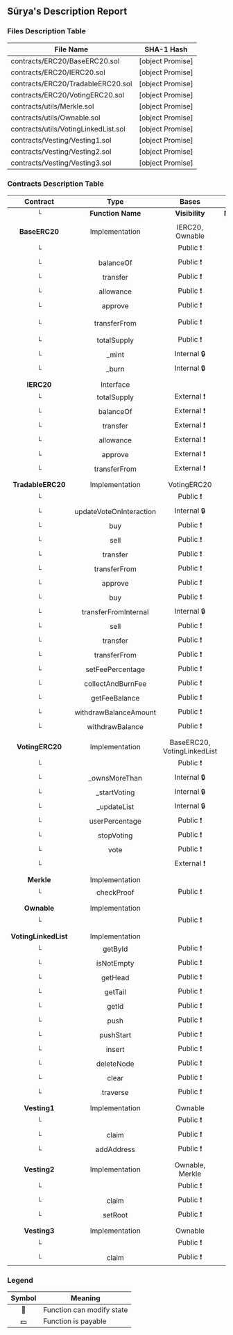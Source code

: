 ## Sūrya's Description Report

### Files Description Table


|  File Name  |  SHA-1 Hash  |
|-------------|--------------|
| contracts/ERC20/BaseERC20.sol | [object Promise] |
| contracts/ERC20/IERC20.sol | [object Promise] |
| contracts/ERC20/TradableERC20.sol | [object Promise] |
| contracts/ERC20/VotingERC20.sol | [object Promise] |
| contracts/utils/Merkle.sol | [object Promise] |
| contracts/utils/Ownable.sol | [object Promise] |
| contracts/utils/VotingLinkedList.sol | [object Promise] |
| contracts/Vesting/Vesting1.sol | [object Promise] |
| contracts/Vesting/Vesting2.sol | [object Promise] |
| contracts/Vesting/Vesting3.sol | [object Promise] |


### Contracts Description Table


|  Contract  |         Type        |       Bases      |                  |                 |
|:----------:|:-------------------:|:----------------:|:----------------:|:---------------:|
|     └      |  **Function Name**  |  **Visibility**  |  **Mutability**  |  **Modifiers**  |
||||||
| **BaseERC20** | Implementation | IERC20, Ownable |||
| └ | <Constructor> | Public ❗️ | 🛑  |NO❗️ |
| └ | balanceOf | Public ❗️ |   |NO❗️ |
| └ | transfer | Public ❗️ | 🛑  | validAddress |
| └ | allowance | Public ❗️ |   |NO❗️ |
| └ | approve | Public ❗️ | 🛑  | validAddress |
| └ | transferFrom | Public ❗️ | 🛑  | validAddress validAddress |
| └ | totalSupply | Public ❗️ |   |NO❗️ |
| └ | _mint | Internal 🔒 | 🛑  | validAddress |
| └ | _burn | Internal 🔒 | 🛑  | validAddress |
||||||
| **IERC20** | Interface |  |||
| └ | totalSupply | External ❗️ |   |NO❗️ |
| └ | balanceOf | External ❗️ |   |NO❗️ |
| └ | transfer | External ❗️ | 🛑  |NO❗️ |
| └ | allowance | External ❗️ |   |NO❗️ |
| └ | approve | External ❗️ | 🛑  |NO❗️ |
| └ | transferFrom | External ❗️ | 🛑  |NO❗️ |
||||||
| **TradableERC20** | Implementation | VotingERC20 |||
| └ | <Constructor> | Public ❗️ | 🛑  | VotingERC20 |
| └ | updateVoteOnInteraction | Internal 🔒 | 🛑  | |
| └ | buy | Public ❗️ |  💵 | hasNotVoted |
| └ | sell | Public ❗️ | 🛑  | hasNotVoted |
| └ | transfer | Public ❗️ | 🛑  | hasNotVoted |
| └ | transferFrom | Public ❗️ | 🛑  | hasNotVoted |
| └ | approve | Public ❗️ | 🛑  |NO❗️ |
| └ | buy | Public ❗️ |  💵 |NO❗️ |
| └ | transferFromInternal | Internal 🔒 | 🛑  | |
| └ | sell | Public ❗️ | 🛑  |NO❗️ |
| └ | transfer | Public ❗️ | 🛑  |NO❗️ |
| └ | transferFrom | Public ❗️ | 🛑  |NO❗️ |
| └ | setFeePercentage | Public ❗️ | 🛑  | onlyOwner |
| └ | collectAndBurnFee | Public ❗️ | 🛑  | onlyOwner |
| └ | getFeeBalance | Public ❗️ |   | onlyOwner |
| └ | withdrawBalanceAmount | Public ❗️ | 🛑  | onlyOwner |
| └ | withdrawBalance | Public ❗️ | 🛑  | onlyOwner |
||||||
| **VotingERC20** | Implementation | BaseERC20, VotingLinkedList |||
| └ | <Constructor> | Public ❗️ | 🛑  | BaseERC20 |
| └ | _ownsMoreThan | Internal 🔒 |   | |
| └ | _startVoting | Internal 🔒 | 🛑  | |
| └ | _updateList | Internal 🔒 | 🛑  | |
| └ | userPercentage | Public ❗️ |   |NO❗️ |
| └ | stopVoting | Public ❗️ | 🛑  |NO❗️ |
| └ | vote | Public ❗️ | 🛑  |NO❗️ |
| └ | <Receive Ether> | External ❗️ |  💵 |NO❗️ |
||||||
| **Merkle** | Implementation |  |||
| └ | checkProof | Public ❗️ |   |NO❗️ |
||||||
| **Ownable** | Implementation |  |||
| └ | <Constructor> | Public ❗️ | 🛑  |NO❗️ |
||||||
| **VotingLinkedList** | Implementation |  |||
| └ | getById | Public ❗️ |   |NO❗️ |
| └ | isNotEmpty | Public ❗️ |   |NO❗️ |
| └ | getHead | Public ❗️ |   |NO❗️ |
| └ | getTail | Public ❗️ |   |NO❗️ |
| └ | getId | Public ❗️ |   |NO❗️ |
| └ | push | Public ❗️ | 🛑  |NO❗️ |
| └ | pushStart | Public ❗️ | 🛑  |NO❗️ |
| └ | insert | Public ❗️ | 🛑  |NO❗️ |
| └ | deleteNode | Public ❗️ | 🛑  |NO❗️ |
| └ | clear | Public ❗️ | 🛑  |NO❗️ |
| └ | traverse | Public ❗️ |   |NO❗️ |
||||||
| **Vesting1** | Implementation | Ownable |||
| └ | <Constructor> | Public ❗️ | 🛑  |NO❗️ |
| └ | claim | Public ❗️ | 🛑  |NO❗️ |
| └ | addAddress | Public ❗️ | 🛑  | onlyOwner |
||||||
| **Vesting2** | Implementation | Ownable, Merkle |||
| └ | <Constructor> | Public ❗️ | 🛑  |NO❗️ |
| └ | claim | Public ❗️ | 🛑  |NO❗️ |
| └ | setRoot | Public ❗️ | 🛑  | onlyOwner |
||||||
| **Vesting3** | Implementation | Ownable |||
| └ | <Constructor> | Public ❗️ | 🛑  |NO❗️ |
| └ | claim | Public ❗️ | 🛑  |NO❗️ |


### Legend

|  Symbol  |  Meaning  |
|:--------:|-----------|
|    🛑    | Function can modify state |
|    💵    | Function is payable |
